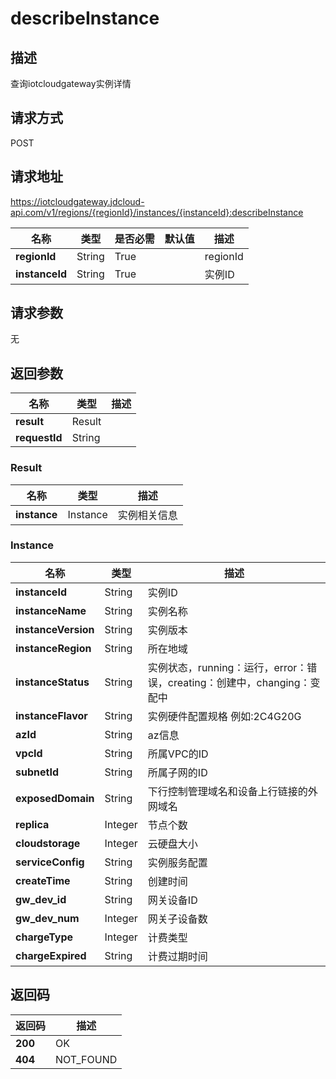 # describeInstance


## 描述
查询iotcloudgateway实例详情

## 请求方式
POST

## 请求地址
https://iotcloudgateway.jdcloud-api.com/v1/regions/{regionId}/instances/{instanceId}:describeInstance

|名称|类型|是否必需|默认值|描述|
|---|---|---|---|---|
|**regionId**|String|True| |regionId|
|**instanceId**|String|True| |实例ID|

## 请求参数
无


## 返回参数
|名称|类型|描述|
|---|---|---|
|**result**|Result| |
|**requestId**|String| |

### Result
|名称|类型|描述|
|---|---|---|
|**instance**|Instance|实例相关信息|
### Instance
|名称|类型|描述|
|---|---|---|
|**instanceId**|String|实例ID|
|**instanceName**|String|实例名称|
|**instanceVersion**|String|实例版本|
|**instanceRegion**|String|所在地域|
|**instanceStatus**|String|实例状态，running：运行，error：错误，creating：创建中，changing：变配中|
|**instanceFlavor**|String|实例硬件配置规格 例如:2C4G20G|
|**azId**|String|az信息|
|**vpcId**|String|所属VPC的ID|
|**subnetId**|String|所属子网的ID|
|**exposedDomain**|String|下行控制管理域名和设备上行链接的外网域名|
|**replica**|Integer|节点个数|
|**cloudstorage**|Integer|云硬盘大小|
|**serviceConfig**|String|实例服务配置|
|**createTime**|String|创建时间|
|**gw_dev_id**|String|网关设备ID|
|**gw_dev_num**|Integer|网关子设备数|
|**chargeType**|Integer|计费类型|
|**chargeExpired**|String|计费过期时间|

## 返回码
|返回码|描述|
|---|---|
|**200**|OK|
|**404**|NOT_FOUND|
